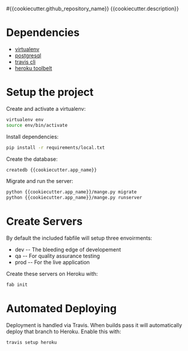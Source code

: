 #{{cookiecutter.github_repository_name}}
{{cookiecutter.description}}

# Dependencies
- [virtualenv](https://virtualenv.pypa.io/en/latest/)
- [postgresql](http://www.postgresql.org/)
- [travis cli](http://blog.travis-ci.com/2013-01-14-new-client/)
- [heroku toolbelt](https://toolbelt.heroku.com/)

# Setup the project
Create and activate a virtualenv:

```bash
virtualenv env
source env/bin/activate
```
Install dependencies:

```bash
pip install -r requirements/local.txt
```
Create the database:

```bash
createdb {{cookiecutter.app_name}}
```

Migrate and run the server:
```bash
python {{cookiecutter.app_name}}/mange.py migrate
python {{cookiecutter.app_name}}/mange.py runserver
```

# Create Servers
By default the included fabfile will setup three envoirments:

- dev -- The bleeding edge of developement
- qa -- For quality assurance testing
- prod -- For the live application

Create these servers on Heroku with:

```bash
fab init
```

# Automated Deploying
Deployment is handled via Travis. When builds pass it will automatically deploy that branch to Heroku. Enable this with:
```bash
travis setup heroku
```
